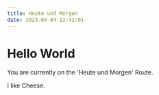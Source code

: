 ```yaml
---
title: Heute und Morgen
date: 2023-04-04 12:42:01
---
```


# Hello World

You are currently on the 'Heute und Morgen' Route.

I like Cheese.

